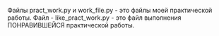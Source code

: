 Файлы pract_work.py и work_file.py - это файлы моей практической работы.
Файл - like_pract_work.py - это файл выполнения ПОНРАВИВШЕЙСЯ практической работы.
